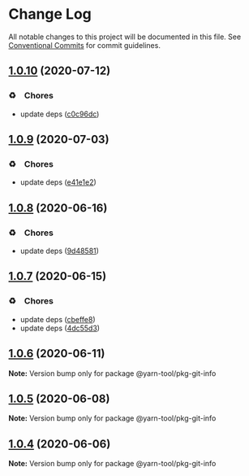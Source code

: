 # Change Log

All notable changes to this project will be documented in this file.
See [Conventional Commits](https://conventionalcommits.org) for commit guidelines.

## [1.0.10](https://github.com/bluelovers/ws-yarn-workspaces/compare/@yarn-tool/pkg-git-info@1.0.9...@yarn-tool/pkg-git-info@1.0.10) (2020-07-12)


### ♻️　Chores

* update deps ([c0c96dc](https://github.com/bluelovers/ws-yarn-workspaces/commit/c0c96dcc7f9d6adc6cfd0b51e3cdcc03d75cf830))





## [1.0.9](https://github.com/bluelovers/ws-yarn-workspaces/compare/@yarn-tool/pkg-git-info@1.0.8...@yarn-tool/pkg-git-info@1.0.9) (2020-07-03)


### ♻️　Chores

* update deps ([e41e1e2](https://github.com/bluelovers/ws-yarn-workspaces/commit/e41e1e2ebbb21600debe2f5ab0dc49c710a5be64))





## [1.0.8](https://github.com/bluelovers/ws-yarn-workspaces/compare/@yarn-tool/pkg-git-info@1.0.7...@yarn-tool/pkg-git-info@1.0.8) (2020-06-16)


### ♻️　Chores

*  update deps ([9d48581](https://github.com/bluelovers/ws-yarn-workspaces/commit/9d48581eac943917ce1b88b35ce62ee45da4249c))





## [1.0.7](https://github.com/bluelovers/ws-yarn-workspaces/compare/@yarn-tool/pkg-git-info@1.0.6...@yarn-tool/pkg-git-info@1.0.7) (2020-06-15)


### ♻️　Chores

*  update deps ([cbeffe8](https://github.com/bluelovers/ws-yarn-workspaces/commit/cbeffe8cc104bcc5662b9af1771dc985e3635eea))
*  update deps ([4dc55d3](https://github.com/bluelovers/ws-yarn-workspaces/commit/4dc55d3a16bd35b05f9b62d260d2f8b39817fc79))





## [1.0.6](https://github.com/bluelovers/ws-yarn-workspaces/compare/@yarn-tool/pkg-git-info@1.0.5...@yarn-tool/pkg-git-info@1.0.6) (2020-06-11)

**Note:** Version bump only for package @yarn-tool/pkg-git-info





## [1.0.5](https://github.com/bluelovers/ws-yarn-workspaces/compare/@yarn-tool/pkg-git-info@1.0.4...@yarn-tool/pkg-git-info@1.0.5) (2020-06-08)

**Note:** Version bump only for package @yarn-tool/pkg-git-info





## [1.0.4](https://github.com/bluelovers/ws-yarn-workspaces/compare/@yarn-tool/pkg-git-info@1.0.3...@yarn-tool/pkg-git-info@1.0.4) (2020-06-06)

**Note:** Version bump only for package @yarn-tool/pkg-git-info
